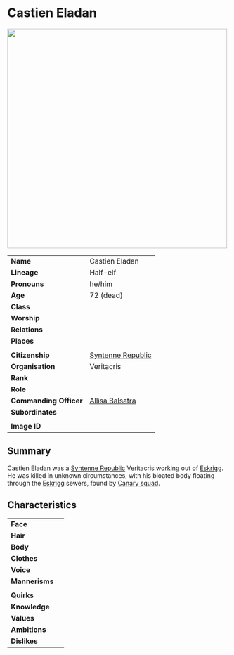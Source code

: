 # Castien Eladan

<img src="https://raw.githubusercontent.com/jesskelsall/astarus-images/main/characters/portraits/imageid.png" height="500" />

|||
| --- | --- |
| **Name** | Castien Eladan | character.3
| **Lineage** | Half-elf |
| **Pronouns** | he/him |
| **Age** | 72 (dead) |
| **Class** | |
| **Worship** | |
| **Relations** | |
| **Places** | |
|||
| **Citizenship** | [Syntenne Republic](../civilisations/syntenne-republic/syntenne-republic.md) |
| **Organisation** | Veritacris |
| **Rank** | |
| **Role** | |
| **Commanding Officer** | [Allisa Balsatra](allisa-balsatra.md) |
| **Subordinates** | |
|||
| **Image ID** | |

## Summary

Castien Eladan was a [Syntenne Republic](../civilisations/syntenne-republic/syntenne-republic.md) Veritacris working out of [Eskrigg](../places/cities/eskrigg.md). He was killed in unknown circumstances, with his bloated body floating through the [Eskrigg](../places/cities/eskrigg.md) sewers, found by [Canary squad](../organisations/astorrel/squads/canary-squad.md).

## Characteristics

| | |
| --- | --- |
| **Face** | | characteristics.2
| **Hair** | |
| **Body** | |
| **Clothes** | |
| **Voice** | |
| **Mannerisms** | |
| | |
| **Quirks** | |
| **Knowledge** | |
| **Values** | |
| **Ambitions** | |
| **Dislikes** | |
